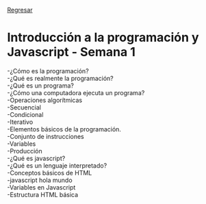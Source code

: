 [Regresar](https://github.com/flowerz11/Flowerz/blob/main/README.md)
# Introducción a la programación y Javascript - Semana 1

-¿Cómo es la programación? <br>
-¿Qué es realmente la programación? <br>
-¿Qué es un programa? <br>
-¿Cómo una computadora ejecuta un programa? <br>
-Operaciones algorítmicas <br>
-Secuencial <br>
-Condicional <br>
-Iterativo <br>
-Elementos básicos de la programación. <br>
-Conjunto de instrucciones <br>
-Variables <br>
-Producción <br>
-¿Qué es javascript? <br>
-¿Qué es un lenguaje interpretado? <br>
-Conceptos básicos de HTML<br>
-javascript hola mundo<br>
-Variables en Javascript<br>
-Estructura HTML básica<br>